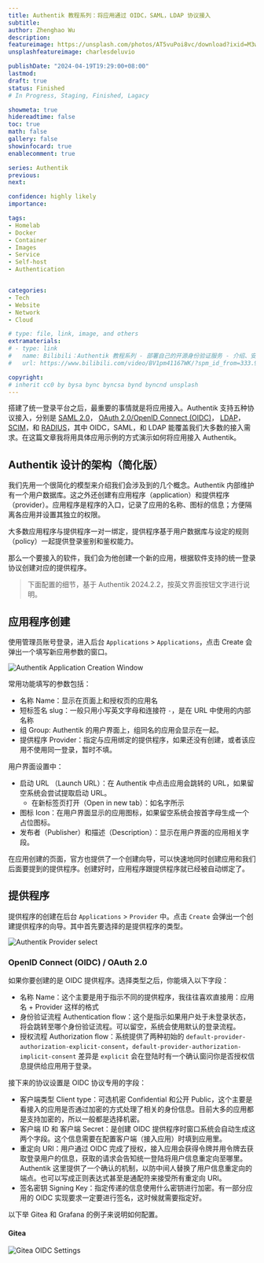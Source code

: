 ```yaml
---
title: Authentik 教程系列：将应用通过 OIDC，SAML，LDAP 协议接入
subtitle: 
author: Zhenghao Wu
description: 
featureimage: https://unsplash.com/photos/AT5vuPoi8vc/download?ixid=M3wxMjA3fDB8MXxzZWFyY2h8NHx8aGFuZHNoYWtlfGVufDB8fHx8MTcxMzIwOTg2Mnww&force=true&w=2400
unsplashfeatureimage: charlesdeluvio

publishDate: "2024-04-19T19:29:00+08:00"
lastmod: 
draft: true
status: Finished
# In Progress, Staging, Finished, Lagacy

showmeta: true
hidereadtime: false
toc: true
math: false
gallery: false
showinfocard: true
enablecomment: true

series: Authentik
previous:
next:

confidence: highly likely
importance: 

tags:
- Homelab
- Docker
- Container
- Images
- Service
- Self-host
- Authentication


categories:
- Tech
- Website
- Network
- Cloud

# type: file, link, image, and others
extramaterials:
# - type: link
#   name: Bilibili：Authentik 教程系列 - 部署自己的开源身份验证服务 - 介绍、安装和配置 - OAuth2, SAML, LDAP
#   url: https://www.bilibili.com/video/BV1pm41167WK/?spm_id_from=333.999.0.0

copyright: 
# inherit cc0 by bysa bync byncsa bynd byncnd unsplash
---
```


搭建了统一登录平台之后，最重要的事情就是将应用接入。Authentik 支持五种协议接入，分别是 [SAML 2.0](https://en.wikipedia.org/wiki/SAML_2.0)， [OAuth 2.0/OpenID Connect (OIDC)](https://openid.net/developers/how-connect-works/)， [LDAP](https://en.wikipedia.org/wiki/Lightweight_Directory_Access_Protocol)， [SCIM](https://scim.cloud)，和 [RADIUS](https://en.wikipedia.org/wiki/RADIUS)，其中 OIDC，SAML，和 LDAP 能覆盖我们大多数的接入需求。在这篇文章我将用具体应用示例的方式演示如何将应用接入 Authentik。

## Authentik 设计的架构（简化版）

我们先用一个很简化的模型来介绍我们会涉及到的几个概念。Authentik 内部维护有一个用户数据库。这之外还创建有应用程序（application）和提供程序（provider）。应用程序是程序的入口，记录了应用的名称、图标的信息；方便隔离各应用并设置其独立的权限。

大多数应用程序与提供程序一对一绑定，提供程序基于用户数据库与设定的规则（policy）一起提供登录鉴别和鉴权能力。

那么一个要接入的软件，我们会为他创建一个新的应用，根据软件支持的统一登录协议创建对应的提供程序。

> 下面配置的细节，基于 Authentik 2024.2.2，按英文界面按钮文字进行说明。

## 应用程序创建

使用管理员账号登录，进入后台 `Applications` > `Applications`，点击 Create 会弹出一个填写新应用参数的窗口。

![Authentik Application Creation Window](https://cdn.ecwuuuuu.com/blog/image/authentik/application-create.png)

常用功能填写的参数包括：

- 名称 Name：显示在页面上和授权页的应用名
- 短标签名 slug：一般只用小写英文字母和连接符 `-`，是在 URL 中使用的内部名称
- 组 Group: Authentik 的用户界面上，组同名的应用会显示在一起。
- 提供程序 Provider：指定与应用绑定的提供程序，如果还没有创建，或者该应用不使用同一登录，暂时不填。

用户界面设置中：

- 启动 URL （Launch URL）：在 Authentik 中点击应用会跳转的 URL，如果留空系统会尝试提取启动 URL。
  - 在新标签页打开（Open in new tab）：如名字所示
- 图标 Icon：在用户界面显示的应用图标，如果留空系统会按首字母生成一个占位图标。
- 发布者（Publisher）和描述（Description）：显示在用户界面的应用相关字段。

在应用创建的页面，官方也提供了一个创建向导，可以快速地同时创建应用和我们后面要提到的提供程序。创建好时，应用程序跟提供程序就已经被自动绑定了。

## 提供程序

提供程序的创建在后台 `Applications` > `Provider` 中。点击 `Create` 会弹出一个创建提供程序的向导。其中首先要选择的是提供程序的类型。

![Authentik Provider select](https://cdn.ecwuuuuu.com/blog/image/authentik/provider-select.png)

### OpenID Connect (OIDC) / OAuth 2.0

如果你要创建的是 OIDC 提供程序。选择类型之后，你能填入以下字段：

- 名称 Name：这个主要是用于指示不同的提供程序，我往往喜欢直接用：应用名 + Provider 这样的格式
- 身份验证流程 Authentication flow：这个是指示如果用户处于未登录状态，将会跳转至哪个身份验证流程。可以留空，系统会使用默认的登录流程。
- 授权流程 Authorization flow：系统提供了两种初始的 `default-provider-authorization-explicit-consent`，`default-provider-authorization-implicit-consent` 差异是 `explicit` 会在登陆时有一个确认窗问你是否授权信息提供给应用用于登录。

接下来的协议设置是 OIDC 协议专用的字段：

- 客户端类型 Client type：可选机密 Confidential 和公开 Public，这个主要是看接入的应用是否通过加密的方式处理了相关的身份信息。目前大多的应用都是支持加密的，所以一般都是选择机密。
- 客户端 ID 和 客户端 Secret：是创建 OIDC 提供程序时窗口系统会自动生成这两个字段。这个信息需要在配置客户端（接入应用）时填到应用里。
- 重定向 URI：用户通过 OIDC 完成了授权，接入应用会获得令牌并用令牌去获取登录用户的信息，获取的请求会告知统一登陆将用户信息重定向至哪里。Authentik 这里提供了一个确认的机制，以防中间人替换了用户信息重定向的端点。也可以写成正则表达式甚至是通配符来接受所有重定向 URI。
- 签名密钥 Signing Key：指定传递的信息使用什么密钥进行加密。有一部分应用的 OIDC 实现要求一定要进行签名，这时候就需要指定好。

以下举 Gitea 和 Grafana 的例子来说明如何配置。

#### Gitea

![Gitea OIDC Settings](https://cdn.ecwuuuuu.com/blog/image/authentik/gitea-oidc-setup.png)
